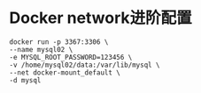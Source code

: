 # Docker network进阶配置
```plain
docker run -p 3367:3306 \
--name mysql02 \
-e MYSQL_ROOT_PASSWORD=123456 \
-v /home/mysql02/data:/var/lib/mysql \
--net docker-mount_default \
-d mysql
```

